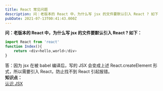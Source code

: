 ```yaml
---
title: React 常见问题
description: 问：老版本的 React 中，为什么写 jsx 的文件要默认引入 React ? 如下：import React from 'react' function Index(){     return <div>hello,world</div> }答：因为 jsx 在被 babel 编译后，写的...
pubDate: 2021-07-13T00:41:43.000Z
---
```


**问：老版本的 React 中，为什么写 jsx 的文件要默认引入 React ? 如下：**
```javascript
import React from 'react'
function Index(){
    return <div>hello,world</div>
}
```
答：因为 jsx 在被 babel 编译后，写的 JSX 会变成上述 React.createElement 形式，所以需要引入 React，防止找不到 React 引起报错。<br />**知识点：**<br />[认识 JSX](https://www.yuque.com/jexlau/se69ir/ngk6h1?view=doc_embed)
